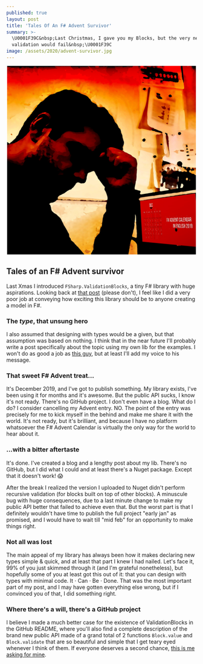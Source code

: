 ```yaml
---
published: true
layout: post
title: 'Tales Of An F# Advent Survivor'
summary: >-
  \U0001F39C&nbsp;Last Christmas, I gave you my Blocks, but the very next day,
  validation would fail&nbsp;\U0001F39C
image: /assets/2020/advent-survivor.jpg
---
```

<p align="center">
    <img src="/assets/2020/advent-survivor.jpg" width="500">
</p>

## Tales of an F# Advent survivor

Last Xmas I introduced `FSharp.ValidationBlocks`, a tiny F# library with huge aspirations. Looking back at [that post](/2019/12/19/advent-validation-blocks/) (please don't), I feel like I did a very poor job at conveying how exciting this library should be to anyone creating a model in F#.

### The *type*, that unsung hero

I also assumed that designing with types would be a given, but that assumption was based on nothing. I think that in the near future I'll probably write a post specifically about the topic using my own lib for the examples. I won't do as good a job as [this guy](https://fsharpforfunandprofit.com/series/designing-with-types.html), but at least I'll add my voice to his message.

### That sweet F# Advent treat...

It's December 2019, and I've got to publish something. My library exists, I've been using it for months and it's awesome. But the public API sucks, I know it's not ready. There's no GitHub project. I don't even have a blog. What do I do? I consider cancelling my Advent entry. NO. The point of the entry was precisely for me to kick myself in the behind and make me share it with the world. It's not ready, but it's brilliant, and because I have no platform whatsoever the F# Advent Calendar is virtually the only way for the world to hear about it.

### ...with a bitter aftertaste

It's done. I've created a blog and a lengthy post about my lib. There's no GitHub, but I did what I could and at least there's a Nuget package. Except that it doesn't work! 😱

After the break I realized the version I uploaded to Nuget didn't perform recursive validation (for blocks built on top of other blocks). A minuscule bug with huge consequences, due to a last minute change to make my public API better that failed to achieve even that. But the worst part is that I definitely wouldn't have time to publish the full project "early jan" as promised, and I would have to wait till "mid feb" for an opportunity to make things right.

### Not all was lost

The main appeal of my library has always been how it makes declaring new types simple & quick, and at least that part I knew I had nailed. Let's face it, 99% of you just skimmed through it (and I'm grateful nonetheless), but hopefully some of you at least got this out of it: that you can design with types with minimal code. It &sdot; Can &sdot; Be &sdot; Done. That was the most important part of my post, and I may have gotten everything else wrong, but if I convinced you of that, I did something right.

### Where there's a will, there's a GitHub project

I believe I made a much better case for the existence of ValidationBlocks in the GitHub README, where you'll also find a complete description of the brand new public API made of a grand total of 2 functions `Block.value` and `Block.validate` that are so beautiful and simple that I get teary eyed whenever I think of them. If everyone deserves a second chance, [this is me asking for mine](https://github.com/lfr/FSharp.ValidationBlocks).
